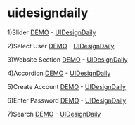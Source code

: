 # uidesigndaily

1)Slider
[DEMO](http://enesyuksel.com/uidesigndaily/slider/) - [UIDesignDaily](https://www.uidesigndaily.com/posts/figma-slider-carousel-day-1476)

2)Select User
[DEMO](http://enesyuksel.com/uidesigndaily/select-user) - [UIDesignDaily](https://www.uidesigndaily.com/posts/sketch-select-user-users-card-dark-theme-game-day-1259)

3)Website Section
[DEMO](http://enesyuksel.com/uidesigndaily/website-section/) - [UIDesignDaily](https://www.uidesigndaily.com/posts/figma-website-section-articles-card-day-1425)

4)Accordion
[DEMO](http://enesyuksel.com/uidesigndaily/accordion/) - [UIDesignDaily](https://www.uidesigndaily.com/posts/sketch-accordion-day-1220)

5)Create Account
[DEMO](http://enesyuksel.com/uidesigndaily/create-account/) - [UIDesignDaily](https://www.uidesigndaily.com/posts/figma-create-account-sign-up-day-1420)

6)Enter Password
[DEMO](http://enesyuksel.com/uidesigndaily/enter-password/) - [UIDesignDaily](https://www.uidesigndaily.com/posts/figma-enter-password-log-in-authentication-card-day-1583)

7)Search
[DEMO](http://enesyuksel.com/uidesigndaily/search/) - [UIDesignDaily](https://www.uidesigndaily.com/posts/figma-search-tags-dark-mode-day-1487)
